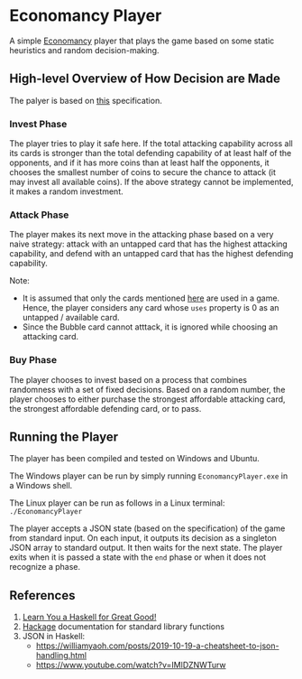 # Economancy Player #

A simple [Economancy](https://oflatt.github.io/economancy/) player that plays the game based on some static heuristics and random decision-making. 

## High-level Overview of How Decision are Made ##
The palyer is based on [this](https://users.cs.utah.edu/~mflatt/cs6525/economancy.html) specification.


### Invest Phase ###
The player tries to play it safe here. If the total attacking capability across all its cards is stronger than the total defending capability of at least half of the opponents, and if it has more coins than at least half the opponents, it chooses the smallest number of coins to secure the chance to attack (it may invest all available coins). If the above strategy cannot be implemented, it makes a random investment.

### Attack Phase ###
The player makes its next move in the attacking phase based on a very naive strategy: attack with an untapped card that has the highest attacking capability, and defend with an untapped card that has the highest defending capability.

Note:
- It is assumed that only the cards mentioned [here](https://users.cs.utah.edu/~mflatt/cs6525/economancy.html#%28tech._card._name%29) are used in a game. Hence, the player considers any card whose ``uses`` property is 0 as an untapped / available card.
- Since the Bubble card cannot atttack, it is ignored while choosing an attacking card.

### Buy Phase ###
The player chooses to invest based on a process that combines randomness with a set of fixed decisions. Based on a random number, the player chooses to either purchase the strongest affordable attacking card, the strongest affordable defending card, or to pass.

## Running the Player ##
The player has been compiled and tested on Windows and Ubuntu. 

The Windows player can be run by simply running ```EconomancyPlayer.exe``` in a Windows shell. 

The Linux player can be run as follows in a Linux terminal: ```./EconomancyPlayer```

 The player accepts a JSON state (based on the specification) of the game from standard input. On each input, it outputs its decision as a singleton JSON array to standard output. It then waits for the next state. The player exits when it is passed a state with the ```end``` phase or when it does not recognize a phase.

## References ##
1. [Learn You a Haskell for Great Good!](https://learnyouahaskell.com/chapters)
2. [Hackage](https://hackage.haskell.org/) documentation for standard library functions
3. JSON in Haskell:
    - https://williamyaoh.com/posts/2019-10-19-a-cheatsheet-to-json-handling.html
    - https://www.youtube.com/watch?v=IMlDZNWTurw

